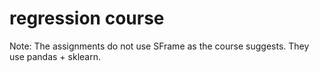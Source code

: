# regression course

Note: The assignments do not use SFrame as the course suggests. They use pandas + sklearn.

